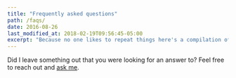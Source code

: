 ```yaml
---
title: "Frequently asked questions"
path: /faqs/
date: 2016-08-26
last_modified_at: 2018-02-19T09:56:45-05:00
excerpt: "Because no one likes to repeat things here's a compilation of answers to questions I'm often asked."
---
```


Did I leave something out that you were looking for an answer to? Feel free to reach out and [ask me](/contact/).
